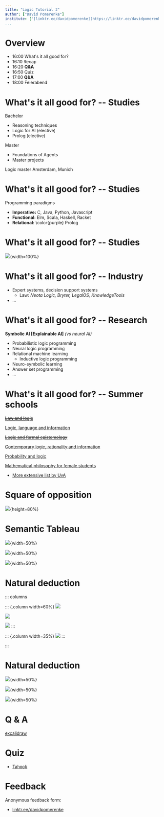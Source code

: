 ```yaml
---
title: "Logic Tutorial 2"
author: ["David Pomerenke"]
institute: ["[linktr.ee/davidpomerenke](https://linktr.ee/davidpomerenke)"]
...
```


# Overview

- 16:00 What's it all good for?
- 16:10 Recap
- 16:20 __Q&A__
- 16:50 Quiz
- 17:00 __Q&A__
- 18:00 Feierabend

# What's it all good for? -- Studies

Bachelor

- Reasoning techniques
- Logic for AI (elective)
- Prolog (elective)
  
Master

- Foundations of Agents
- Master projects

Logic master Amsterdam, Munich

# What's it all good for? -- Studies

Programming paradigms

- __Imperative:__ C, Java, Python, Javascript
- __Functional:__ Elm, Scala, Haskell, Racket
- __Relational:__ \color{purple} Prolog

# What's it all good for? -- Studies

![](img/masterproject.png){width=100%}

# What's it all good for? -- Industry

- Expert systems, decision support systems
  - Law: _Neota Logic, Bryter, LegalOS, KnowledgeTools_
- ...


# What's it all good for? -- Research

__Symbolic AI [Explainable AI]__ _(vs neural AI)_

- Probabilistic logic programming
- Neural logic programming
- Relational machine learning
  - Inductive logic programming
- Neuro-symbolic learning
- Answer set programming
- ...

# What's it all good for? -- Summer schools

~~[Law and logic](https://lawandlogic.org/)~~

[Logic, language and information](https://www.esslli.eu/)

~~[Logic and formal epistemology](https://www.cmu.edu/dietrich/philosophy/undergraduate/summer-school/)~~

~~[Contemporary logic, rationality and information](https://splogic.org/)~~

[Probability and logic](https://www.fatil.philosophie.uni-muenchen.de/events/defence_inductive_logic/index.html)

[Mathematical philosophy for female students](https://www.mathsummer.philosophie.uni-muenchen.de/index.html)

- [More extensive list by UvA](https://www.illc.uva.nl/NewsandEvents/Events/Conferences/)

# Square of opposition

![](img/square.png){height=80%}

# Semantic Tableau

![](img/tableau1.png){width=50%}

![](img/tableau2.png){width=50%}

![](img/tableau3.png){width=50%}

# Natural deduction

::: columns

::: {.column width=60%}
![](img/nd-impl.png)

![](img/nd-neg.png)

![](img/nd-disj.png)
:::

::: {.column width=35%}
![](img/nd-conj.png)
:::

:::

# Natural deduction

![](img/nd-forall.png){width=50%}

![](img/nd-exists.png){width=50%}

![](img/nd-identity.png){width=50%}

# Q & A

[excalidraw](https://excalidraw.com/)

# Quiz

- [Tahook](https://tahook.netlify.app/)

# Feedback

Anonymous feedback form: 

- [linktr.ee/davidpomerenke](https://linktr.ee/davidpomerenke)
